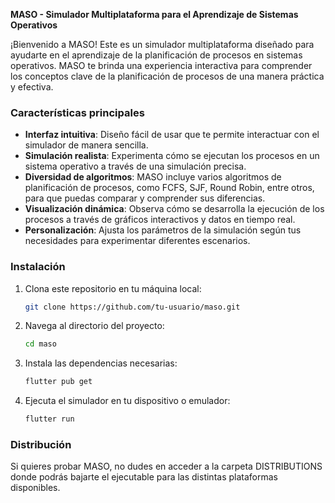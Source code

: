 **MASO - Simulador Multiplataforma para el Aprendizaje de Sistemas Operativos**

¡Bienvenido a MASO! Este es un simulador multiplataforma diseñado para ayudarte en el aprendizaje de la planificación de procesos en sistemas operativos. MASO te brinda una experiencia interactiva para comprender los conceptos clave de la planificación de procesos de una manera práctica y efectiva.

### Características principales

- **Interfaz intuitiva**: Diseño fácil de usar que te permite interactuar con el simulador de manera sencilla.
- **Simulación realista**: Experimenta cómo se ejecutan los procesos en un sistema operativo a través de una simulación precisa.
- **Diversidad de algoritmos**: MASO incluye varios algoritmos de planificación de procesos, como FCFS, SJF, Round Robin, entre otros, para que puedas comparar y comprender sus diferencias.
- **Visualización dinámica**: Observa cómo se desarrolla la ejecución de los procesos a través de gráficos interactivos y datos en tiempo real.
- **Personalización**: Ajusta los parámetros de la simulación según tus necesidades para experimentar diferentes escenarios.

### Instalación

1. Clona este repositorio en tu máquina local:

   ```bash
   git clone https://github.com/tu-usuario/maso.git
   ```

2. Navega al directorio del proyecto:

   ```bash
   cd maso
   ```

3. Instala las dependencias necesarias:

   ```bash
   flutter pub get
   ```

4. Ejecuta el simulador en tu dispositivo o emulador:

   ```bash
   flutter run
   ```

### Distribución

Si quieres probar MASO, no dudes en acceder a la carpeta DISTRIBUTIONS donde podrás bajarte el ejecutable para las distintas plataformas disponibles.
